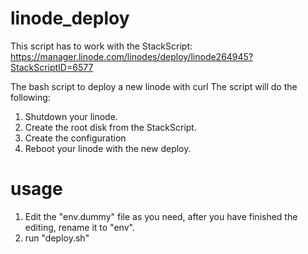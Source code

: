 linode_deploy
=============

This script has to work with the StackScript: https://manager.linode.com/linodes/deploy/linode264945?StackScriptID=6577

The bash script to deploy a new linode with curl
The script will do the following:

  1. Shutdown your linode.
  2. Create the root disk from the StackScript.
  3. Create the configuration
  4. Reboot your linode with the new deploy.

usage
=============
  1. Edit the "env.dummy" file as you need, after you have finished the editing, rename it to "env".
  2. run "deploy.sh" 
